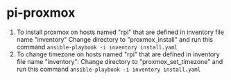 # pi-proxmox
1. To install proxmox on hosts named "rpi" that are defined in inventory file name "inventory"
Change directory to "proxmox_install" and run this command
`ansible-playbook -i inventory install.yaml`
2. To change timezone on hosts named "rpi" that are defined in inventory file name "inventory":
Change directory to "proxmox_set_timezone" and run this command
`ansible-playbook -i inventory install.yaml`